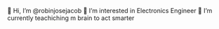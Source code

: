 👋 Hi, I’m @robinjosejacob
👀 I’m interested in Electronics Engineer
🌱 I’m currently teachiching m brain to act smarter
